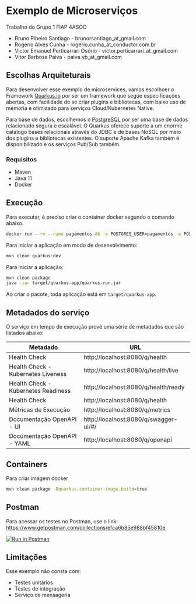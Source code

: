 # Exemplo de Microserviços

Trabalho do Grupo 1 FIAP 4ASOO 

* Bruno Ribeiro Santiago - brunorsantiago_at_gmail.com
* Rogério Alves Cunha - rogerio.cunha_at_conductor.com.br
* Victor Emanuel Perticarrari Osório - victor.perticarrari_at_gmail.com
* Vitor Barbosa Paiva - paiva.vb_at_gmail.com

## Escolhas Arquiteturais

Para desenvolver esse exemplo de microservices, vamos escolhoer o Framework [Quarkus.io](https://quarkus.io/) por ser um framework que segue especificações abertas, com facilidade de se criar plugins e bibliotecas, com baixo uso de mémoria e otimizado para serviços Cloud/Kubernetes Native.

Para base de dados, escolhemos o [PostgreSQL](https://www.postgresql.org/) por ser uma base de dados relacionado segura e escalável. O Quarkus oferece suporte a um enorme catalogo bases relacionais através do JDBC e de bases NoSQL por meio dos plugins e bibliotecas existentes. O suporte Apache Kafka também é disponibilizado e os serviços Pub/Sub também.

### Requisitos

* Maven
* Java 11
* Docker

## Execução

Para executar, é preciso criar o container docker segundo o comando abaixo.

```cmd
docker run --rm --name pagamentos-db -e POSTGRES_USER=pagamentos -e POSTGRES_PASSWORD=password -e POSTGRES_DB=pagamentos -p 5432:5432 -d postgres:13-alpine
```

Para iniciar a aplicação em modo de desenvolvimento:

```bash
mvn clean quarkus:dev
```
Para iniciar a aplicação:

```bash
mvn clean package
java -jar target/quarkus-app/quarkus-run.jar
```

Ao criar o pacote, toda aplicação está em `target/quarkus-app`.

## Metadados do serviço

O serviço em tempo de execução provê uma série de metadados que são listados abaixo:

| Metadado | URL |
|----------|-----|
| Health Check | http://localhost:8080/q/health |
| Health Check - Kubernetes Liveness | http://localhost:8080/q/health/live |
| Health Check - Kubernetes Readiness | http://localhost:8080/q/health/ready |
| Health Check | http://localhost:8080/q/health |
| Métricas de Execução | http://localhost:8080/q/metrics |
| Documentação OpenAPI - UI | http://localhost:8080/q/swagger-ui/#/ |
| Documentação OpenAPI - YAML | http://localhost:8080/q/openapi |

## Containers

Para criar imagem docker

```bash
mvn clean package -Dquarkus.container-image.build=true
```

## Postman

Para acessar os testes no Postman, use o link: https://www.getpostman.com/collections/efca6b85e988bf45810e

[![Run in Postman](https://run.pstmn.io/button.svg)](https://app.getpostman.com/run-collection/efca6b85e988bf45810e?action=collection%2Fimport)

## Limitações

Esse exemplo não consta com:

* Testes unitários
* Testes de integração
* Serviço de mensageria